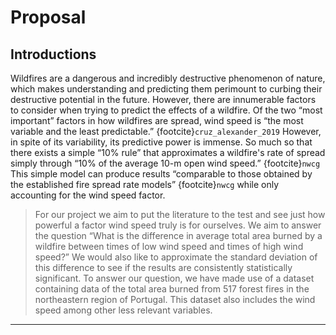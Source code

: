 # Proposal

## Introductions

Wildfires are a dangerous and incredibly destructive phenomenon of nature, which makes understanding and predicting them perimount to curbing their destructive potential in the future. However, there are innumerable factors to consider when trying to predict the effects of a wildfire. Of the two “most important” factors in how wildfires are spread, wind speed is “the most variable and the least predictable.” {footcite}`cruz_alexander_2019` However, in spite of its variability, its predictive power is immense. So much so that there exists a simple “10% rule” that approximates a wildfire's rate of spread simply through “10% of the average 10-m open wind speed.” {footcite}`nwcg` This simple model can produce results “comparable to those obtained by the established fire spread rate models” {footcite}`nwcg` while only accounting for the wind speed factor.

> For our project we aim to put the literature to the test and see just how powerful a factor wind speed truly is for ourselves. We aim to answer the question “What is the difference in average total area burned by a wildfire between times of low wind speed and times of high wind speed?” We would also like to approximate the standard deviation of this difference to see if the results are consistently statistically significant. To answer our question, we have made use of a dataset containing data of the total area burned from 517 forest fires in the northeastern region of Portugal. This dataset also includes the wind speed among other less relevant variables.


------------


```{footbibliography}
```

<!-- References

[1]General Winds | NWCG. (n.d.). Retrieved November 4, 2022, from https://www.nwcg.gov/publications/pms425-1/general-winds

[2]Cruz, M. G. (2019, April 25). The 10% wind speed rule of thumb for estimating a wildfire’s forward rate of spread in forests and shrublands - Annals of Forest Science. BioMed Central. https://annforsci.biomedcentral.com/articles/10.1007/s13595-019-0829-8 -->



